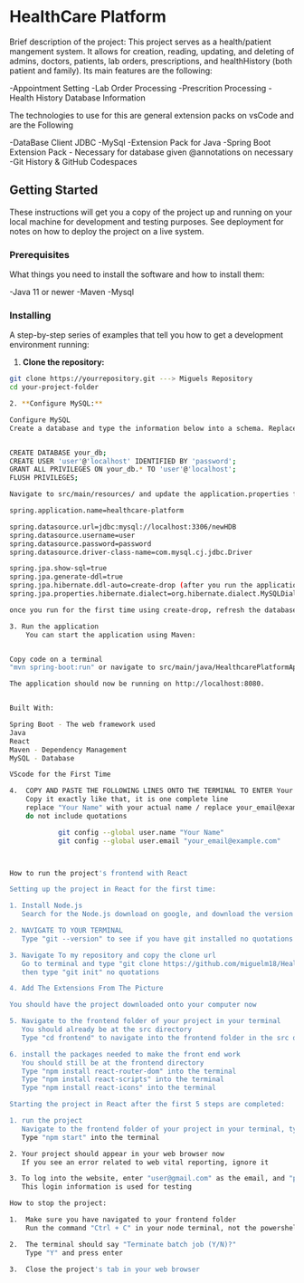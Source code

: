 # HealthCare Platform

Brief description of the project: This project serves as a health/patient mangement system. It allows for creation, reading, updating, and deleting of admins, doctors, patients, lab orders, prescriptions, and healthHistory (both patient and family). Its main features are the following:

-Appointment Setting
-Lab Order Processing 
-Prescrition Processing
-Health History Database Information

 The technologies to use for this are general extension packs on vsCode and are the Following

 -DataBase Client JDBC
 -MySql
 -Extension Pack for Java
 -Spring Boot Extension Pack - Necessary for database given @annotations on necessary
 -Git History & GitHub Codespaces

## Getting Started

These instructions will get you a copy of the project up and running on your local machine for development and testing purposes. See deployment for notes on how to deploy the project on a live system.

### Prerequisites

What things you need to install the software and how to install them:

-Java 11 or newer 
-Maven
-Mysql

### Installing

A step-by-step series of examples that tell you how to get a development environment running:

1. **Clone the repository:**

```bash
git clone https://yourrepository.git ---> Miguels Repository 
cd your-project-folder

2. **Configure MySQL:**

Configure MySQL
Create a database and type the information below into a schema. Replace your_db, your_user, and your_password with your own choices to ensure security. Creating a user, and grant the necessary permissions on your MySQL server:


CREATE DATABASE your_db;
CREATE USER 'user'@'localhost' IDENTIFIED BY 'password';
GRANT ALL PRIVILEGES ON your_db.* TO 'user'@'localhost';
FLUSH PRIVILEGES;

Navigate to src/main/resources/ and update the application.properties file with your database connection details. Copy and paste this and put it into your application.properties file and replace user and password with your own from above.

spring.application.name=healthcare-platform

spring.datasource.url=jdbc:mysql://localhost:3306/newHDB
spring.datasource.username=user
spring.datasource.password=password
spring.datasource.driver-class-name=com.mysql.cj.jdbc.Driver

spring.jpa.show-sql=true
spring.jpa.generate-ddl=true
spring.jpa.hibernate.ddl-auto=create-drop (after you run the application change 'create-drop' to 'update')
spring.jpa.properties.hibernate.dialect=org.hibernate.dialect.MySQLDialect

once you run for the first time using create-drop, refresh the database

3. Run the application
    You can start the application using Maven:


Copy code on a terminal 
"mvn spring-boot:run" or navigate to src/main/java/HealthcarePlatformApplication.java and run

The application should now be running on http://localhost:8080.


Built With:

Spring Boot - The web framework used
Java
React
Maven - Dependency Management
MySQL - Database

VScode for the First Time 

4.  COPY AND PASTE THE FOLLOWING LINES ONTO THE TERMINAL TO ENTER Your Identity and be able to commit under your name
    Copy it exactly like that, it is one complete line
    replace "Your Name" with your actual name / replace your_email@example.com with your email/github email
    do not include quotations

            git config --global user.name "Your Name"
            git config --global user.email "your_email@example.com"



How to run the project's frontend with React

Setting up the project in React for the first time:

1. Install Node.js  
   Search for the Node.js download on google, and download the version that is compatible with your device

2. NAVIGATE TO YOUR TERMINAL  
   Type "git --version" to see if you have git installed no quotations

3. Navigate To my repository and copy the clone url  
   Go to terminal and type "git clone https://github.com/miguelm18/HealthCare-Platform.git" no quotations
   then type "git init" no quotations

4. Add The Extensions From The Picture

You should have the project downloaded onto your computer now

5. Navigate to the frontend folder of your project in your terminal  
   You should already be at the src directory  
   Type "cd frontend" to navigate into the frontend folder in the src directory

6. install the packages needed to make the front end work  
   You should still be at the frontend directory  
   Type "npm install react-router-dom" into the terminal  
   Type "npm install react-scripts" into the terminal  
   Type "npm install react-icons" into the terminal  

Starting the project in React after the first 5 steps are completed:

1. run the project
   Navigate to the frontend folder of your project in your terminal, type "cd frontend" if you aren't at the frontend folder yet  
   Type "npm start" into the terminal

2. Your project should appear in your web browser now  
   If you see an error related to web vital reporting, ignore it  

3. To log into the website, enter "user@gmail.com" as the email, and "password122333444455555!@#$%" as the password  
   This login information is used for testing  

How to stop the project:

1.  Make sure you have navigated to your frontend folder  
    Run the command "Ctrl + C" in your node terminal, not the powershell terminal

2.  The terminal should say "Terminate batch job (Y/N)?"  
    Type "Y" and press enter

3.  Close the project's tab in your web browser

